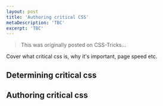 ```yaml
---
layout: post
title: 'Authoring critical CSS'
metaDescription: 'TBC'
excerpt: 'TBC'
---
```

> This was originally posted on CSS-Tricks...

Cover what critical css is, why it's important, page speed etc.

## Determining critical css

## Authoring critical css



